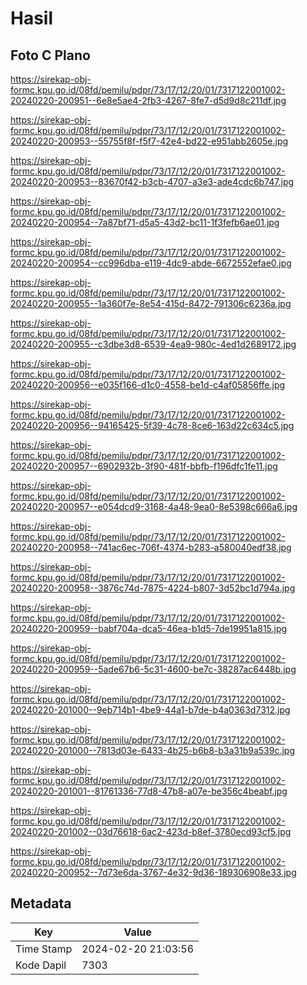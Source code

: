 # Hasil

## Foto C Plano

https://sirekap-obj-formc.kpu.go.id/08fd/pemilu/pdpr/73/17/12/20/01/7317122001002-20240220-200951--6e8e5ae4-2fb3-4267-8fe7-d5d9d8c211df.jpg

https://sirekap-obj-formc.kpu.go.id/08fd/pemilu/pdpr/73/17/12/20/01/7317122001002-20240220-200953--55755f8f-f5f7-42e4-bd22-e951abb2605e.jpg

https://sirekap-obj-formc.kpu.go.id/08fd/pemilu/pdpr/73/17/12/20/01/7317122001002-20240220-200953--83670f42-b3cb-4707-a3e3-ade4cdc6b747.jpg

https://sirekap-obj-formc.kpu.go.id/08fd/pemilu/pdpr/73/17/12/20/01/7317122001002-20240220-200954--7a87bf71-d5a5-43d2-bc11-1f3fefb6ae01.jpg

https://sirekap-obj-formc.kpu.go.id/08fd/pemilu/pdpr/73/17/12/20/01/7317122001002-20240220-200954--cc996dba-e119-4dc9-abde-6672552efae0.jpg

https://sirekap-obj-formc.kpu.go.id/08fd/pemilu/pdpr/73/17/12/20/01/7317122001002-20240220-200955--1a360f7e-8e54-415d-8472-791306c6236a.jpg

https://sirekap-obj-formc.kpu.go.id/08fd/pemilu/pdpr/73/17/12/20/01/7317122001002-20240220-200955--c3dbe3d8-6539-4ea9-980c-4ed1d2689172.jpg

https://sirekap-obj-formc.kpu.go.id/08fd/pemilu/pdpr/73/17/12/20/01/7317122001002-20240220-200956--e035f166-d1c0-4558-be1d-c4af05856ffe.jpg

https://sirekap-obj-formc.kpu.go.id/08fd/pemilu/pdpr/73/17/12/20/01/7317122001002-20240220-200956--94165425-5f39-4c78-8ce6-163d22c634c5.jpg

https://sirekap-obj-formc.kpu.go.id/08fd/pemilu/pdpr/73/17/12/20/01/7317122001002-20240220-200957--6902932b-3f90-481f-bbfb-f196dfc1fe11.jpg

https://sirekap-obj-formc.kpu.go.id/08fd/pemilu/pdpr/73/17/12/20/01/7317122001002-20240220-200957--e054dcd9-3168-4a48-9ea0-8e5398c666a6.jpg

https://sirekap-obj-formc.kpu.go.id/08fd/pemilu/pdpr/73/17/12/20/01/7317122001002-20240220-200958--741ac6ec-706f-4374-b283-a580040edf38.jpg

https://sirekap-obj-formc.kpu.go.id/08fd/pemilu/pdpr/73/17/12/20/01/7317122001002-20240220-200958--3876c74d-7875-4224-b807-3d52bc1d794a.jpg

https://sirekap-obj-formc.kpu.go.id/08fd/pemilu/pdpr/73/17/12/20/01/7317122001002-20240220-200959--babf704a-dca5-46ea-b1d5-7de19951a815.jpg

https://sirekap-obj-formc.kpu.go.id/08fd/pemilu/pdpr/73/17/12/20/01/7317122001002-20240220-200959--5ade67b6-5c31-4600-be7c-38287ac6448b.jpg

https://sirekap-obj-formc.kpu.go.id/08fd/pemilu/pdpr/73/17/12/20/01/7317122001002-20240220-201000--9eb714b1-4be9-44a1-b7de-b4a0363d7312.jpg

https://sirekap-obj-formc.kpu.go.id/08fd/pemilu/pdpr/73/17/12/20/01/7317122001002-20240220-201000--7813d03e-6433-4b25-b6b8-b3a31b9a539c.jpg

https://sirekap-obj-formc.kpu.go.id/08fd/pemilu/pdpr/73/17/12/20/01/7317122001002-20240220-201001--81761336-77d8-47b8-a07e-be356c4beabf.jpg

https://sirekap-obj-formc.kpu.go.id/08fd/pemilu/pdpr/73/17/12/20/01/7317122001002-20240220-201002--03d76618-6ac2-423d-b8ef-3780ecd93cf5.jpg

https://sirekap-obj-formc.kpu.go.id/08fd/pemilu/pdpr/73/17/12/20/01/7317122001002-20240220-200952--7d73e6da-3767-4e32-9d36-189306908e33.jpg


## Metadata

| Key        | Value               |
| ---------- | ------------------- |
| Time Stamp | 2024-02-20 21:03:56 |
| Kode Dapil | 7303                |



